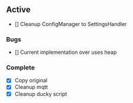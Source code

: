 ## Active
- [] Cleanup ConfigManager to SettingsHandler

### Bugs
- [] Current implementation over uses heap

### Complete
- [x] Copy original
- [x] Cleanup mqtt
- [x] Cleanup ducky script